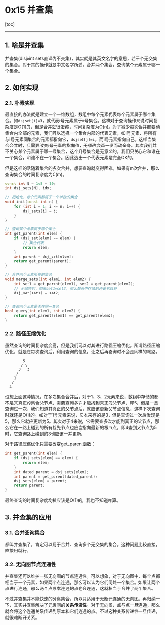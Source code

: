 # 0x15 并查集

[toc]

---

## 1. 啥是并查集

并查集(disjoint sets直译为不交集)，其实就是其英文名字的意思，若干个无交集的集合。对于其的操作就是中文名字所述，合并两个集合，查询某个元素属于哪一个集合。

## 2. 如何实现

### 2.1. 朴素实现

最直接的办法就是建立一个一维数组，数组中每个元素代表每个元素属于哪个集合。如`dsjset[i]=3`，就代表i号元素属于n号集合。这样对于查询操作来说时间复杂度是O(1)的，但是合并就很蛋疼，时间复杂度为O(n)。为了减少每次合并都要动集合内全部的元素，我们可以选择一个集合内部的代表元素，如i号元素，将所有与i号元素同集合的元素都指向它，`dsjset[j]=i`，而i号元素指向自己。这样当集合合并时，只需要改变i号元素的指向值，无须改变牵一发而动全身。其次我们并不关心某个元素属于哪一号集合，这个几号集合是无意义的，我们只关心它和谁在一个集合，和谁不在一个集合。因此选出一个代表元素是完全OK的。

但是这样的话随着集合的多次合并，想要查询就变得困难。如果有m次合并，那么查询集合的时间复杂度为O(m)。

```cpp
const int N = 1e5 + 10;
int dsj_sets[N], idx;

// 初始化，每个元素都属于一个单独的集合
void init(const int n) {
    for (int i = 1; i <= n; i++) {
        dsj_sets[i] = i;
    }
}

// 查询某个元素属于哪个集合
int get_parent(int elem) {
    if (dsj_set[elem] == elem) {
        // 集合代表
        return elem;
    }
    int parent = dsj_set[elem];
    return get_parent(parent);
}

// 合并两个元素所在的集合
void merge_sets(int elem1, int elem2) {
    int set1 = get_parent(elem1), set2 = get_parent(elem2);
    // 无须特判，如果set1=set2，那么数组中存储的还是它自身
    dsj_set[set1] = set2;
}

// 查询两个元素是否在同一集合
bool query(int elem1, int elem2) {
    return get_parent(elem1) == get_parent(elem2);
}
```

### 2.2. 路径压缩优化

虽然查询的时间复杂度变高，但是我们可以对其进行路径压缩优化。所谓路径压缩优化，就是在每次查询后，利用查询的信息，让之后再查询时不会走同样的弯路。

```
        5
       / \
      3   2
     /
    1
   /
  4
```

设想上面这种情况，在多次集合合并后，对于1、3、2元素来说，数组中存储的都不是其真正的集合父节点，需要查询多次才能找到真正的父节点，即5。但是一旦查询过一次，我们知道其真正的父节点后，就应该更新父节点信息，这样下次查询时就还是O(1)的。如对于1号元素来说，它本来存的是3，但是查询过一次后发现是5，那么它就应更新为5。其次对于4来说，它需要查多次才能到真正的父节点，那么它在一路上碰到的所有祖先节点也应当指向最新的根节点，即4查到父节点为5时，它查询路上碰到的3也应该一并更新。

对于路径压缩优化只需要改变get_parent函数：

```cpp
int get_parent(int elem) {
    if (dsj_sets[elem] == elem) {
        return elem;
    }
    int dated_parent = dsj_sets[elem];
    int parent = get_parent(dated_parent);
    dsj_sets[elem] = parent;
    return parent;
}
```

最终查询的时间复杂度均摊应该是O(1)的，我也不知道咋算。

## 3. 并查集的应用

### 3.1. 合并查询集合

都叫并查集了，肯定可以用于合并、查询多个无交集的集合。这种问题比较直接，直接用就行。

### 3.2. 无向图节点连通性

并查集还可以维护一张无向图的节点连通性。可以想象，对于无向图中，每个点都相当于一个元素，如果两个点连通，那么可以认为它们同处一个集合。如果让两个点进行连通，那么两个点原本连通的点也会连通，这就相当于合并了两个集合。

不过并查集并不能快速的分离集合，所以只适用于无断开连通的无向图。再归纳一下，其实并查集解决了元素间的**关系传递性**。对于无向图，点与点一旦连通，那么就会将这个连通关系传递到原本和它们连通的点。不过这种关系传递性一旦传递，就很难断开关系。